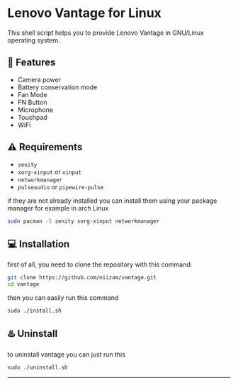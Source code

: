 # Lenovo Vantage for Linux
This shell script helps you to provide Lenovo Vantage in GNU/Linux operating system.

## :rocket: Features
* Camera power
* Battery conservation mode
* Fan Mode
* FN Button
* Microphone
* Touchpad
* WiFi

## :warning: Requirements
* `zenity`
* `xorg-xinput` or `xinput`
* `networkmanager`
* `pulseaudio` or `pipewire-pulse`


if they are not already installed you can install them using your package manager for example in arch Linux
```bash
sudo pacman -S zenity xorg-xinput networkmanager
``` 

## :computer: Installation

first of all, you need to clone the repository with this command:
```bash
git clone https://github.com/niizam/vantage.git
cd vantage
```
then you can easily run this command

```bash
sudo ./install.sh
```

## :hotsprings: Uninstall
to uninstall vantage you can just run this

```bash
sudo ./uninstall.sh
```

---
